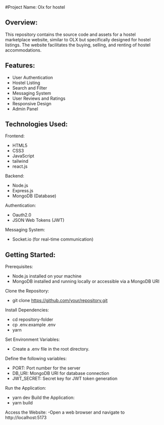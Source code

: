 #Project Name: Olx for hostel


## Overview:
This repository contains the source code and assets for a hostel marketplace website, similar to OLX but specifically designed for hostel listings. The website facilitates the buying, selling, and renting of hostel accommodations.


## Features:
- User Authentication
- Hostel Listing
- Search and Filter
- Messaging System
- User Reviews and Ratings
- Responsive Design
- Admin Panel


## Technologies Used:

Frontend:
- HTML5
- CSS3
- JavaScript
- tailwind
- react.js

Backend:
- Node.js
- Express.js
- MongoDB (Database)

Authentication:
- Oauth2.0
- JSON Web Tokens (JWT)

Messaging System:
- Socket.io (for real-time communication)


## Getting Started:

Prerequisites:
- Node.js installed on your machine
- MongoDB installed and running locally or accessible via a MongoDB URI

Clone the Repository:
- git clone https://github.com/your/repository.git

Install Dependencies:
- cd repository-folder
- cp .env.example .env
- yarn

Set Environment Variables:
- Create a .env file in the root directory.

Define the following variables:
- PORT: Port number for the server 
- DB_URI: MongoDB URI for database connection
- JWT_SECRET: Secret key for JWT token generation

Run the Application:
- yarn dev
Build the Application:
- yarn build

Access the Website:
-Open a web browser and navigate to http://localhost:5173
